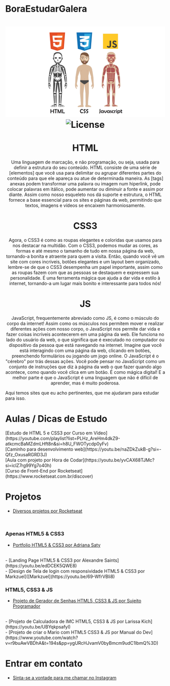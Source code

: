 # BoraEstudarGalera

<h1 align="center">
  <img src="./welcome.png" alt=HTML CSS JS - Analogy" />
  <img alt="License" src="https://img.shields.io/static/v1?label=license&message=MIT&color=49AA26&labelColor=000000">
</h1>

<h1 align="center"> HTML </h1>
<p align="center"> Uma linguagem de marcação, e não programação, ou seja, usada para definir a estrutura do seu conteúdo. HTML consiste de uma série de [elementos] que você usa para delimitar ou agrupar diferentes partes do conteúdo para que ele apareça ou atue de determinada maneira. As [tags] anexas podem transformar uma palavra ou imagem num hiperlink, pode colocar palavras em itálico, pode aumentar ou diminuir a fonte e assim por diante.
Assim como nosso esqueleto nos dá suporte e estrutura, o HTML fornece a base essencial para os sites e páginas da web, permitindo que textos, imagens e vídeos se encaixem harmoniosamente. </p>


<h1 align="center"> CSS3 </h1>
<p align="center"> Agora, o CSS3 é como as roupas elegantes e coloridas que usamos para nos destacar na multidão. Com o CSS3, podemos mudar as cores, as formas e até mesmo o tamanho de tudo em nossa página da web, tornando-a bonita e atraente para quem a visita.
Então, quando você vê um site com cores incríveis, botões elegantes e um layout bem organizado, lembre-se de que o CSS3 desempenha um papel importante, assim como as roupas fazem com que as pessoas se destaquem e expressem sua personalidade. É uma ferramenta mágica que ajuda a dar vida e estilo à internet, tornando-a um lugar mais bonito e interessante para todos nós! </p>


<h1 align="center"> JS </h1>
<p align="center"> JavaScript, frequentemente abreviado como JS, é como o músculo do corpo da internet! Assim como os músculos nos permitem mover e realizar diferentes ações com nosso corpo, o JavaScript nos permite dar vida e fazer coisas incríveis acontecerem em uma página da web.
Ele funciona no lado do usuário da web, o que significa que é executado no computador ou dispositivo da pessoa que está navegando na internet. Imagine que você está interagindo com uma página da web, clicando em botões, preenchendo formulários ou jogando um jogo online. O JavaScript é o "cérebro" por trás dessas ações.
Você pode pensar no JavaScript como um conjunto de instruções que diz à página da web o que fazer quando algo acontece, como quando você clica em um botão. É como mágica digital! E a melhor parte é que o JavaScript é uma linguagem que não é difícil de aprender, mas é muito poderosa.
</p>

Aqui temos sites que eu acho pertinentes, que me ajudaram para estudar para isso.

# Aulas / Dicas de Estudo
<p>
[Estudo de HTML 5 e CSS3 por Curso em Vídeo](https://youtube.com/playlist?list=PLHz_AreHm4dkZ9-atkcmcBaMZdmLHft8n&si=h8U_FWOTycdp0yFv) 
<br>
[Caminho para desenvolvimento web](https://youtu.be/naZDkZukB-g?si=-Qfz_OxusaRGRD3J) 
<br>
[Aula com projeto por Hora de Codar](https://youtu.be/yvCAX68TJMc?si=iclZ7rg99Yg7o40h) 
<br>
[Curso de Front-End por Rocketseat](https://www.rocketseat.com.br/discover) 
<br>

# Projetos
- [Diversos projetos por Rocketseat](https://youtube.com/playlist?list=PL85ITvJ7FLohTZv9cC5-PrZ39Q3cugWqp&si=dXJQRFuq1friCIKU) 
<br>

### Apenas HTML5 & CSS3
- [Portfolio HTML5 & CSS3 por Adriana Saty](https://youtu.be/n_Etdr7Dbjs)  
<br>
- [Landing Page HTML5 & CSS3 por Alexandre Saints](https://youtu.be/edDCEK5QWE8)  
<br>
- [Design de Tela de login com responsividade HTML5 & CSS3 por Markzuel]([Markzuel](https://youtu.be/69-WfrVBli8)  
<br>


### HTML5, CSS3 & JS
- [Projeto de Gerador de Senhas HTML5, CSS3 & JS por Sujeito Programador](https://www.youtube.com/watch?v=i6t2jaRxos4)  
<br>
- [Projeto de Calculadora de IMC HTML5, CSS3 & JS por Larissa Kich](https://youtu.be/UBYqkpsafyI)  
<br>
- [Projeto de criar o Mario com HTML5 CSS3 & JS por Manual do Dev](https://www.youtube.com/watch?v=r9buAwVBDhA&t=194s&pp=ygURcHJvamV0byBmcm9udC1lbmQ%3D)  
<br>
</p>

# Entrar em contato
- [Sinta-se a vontade para me chamar no Instagram](https://www.instagram.com/devduque/)
